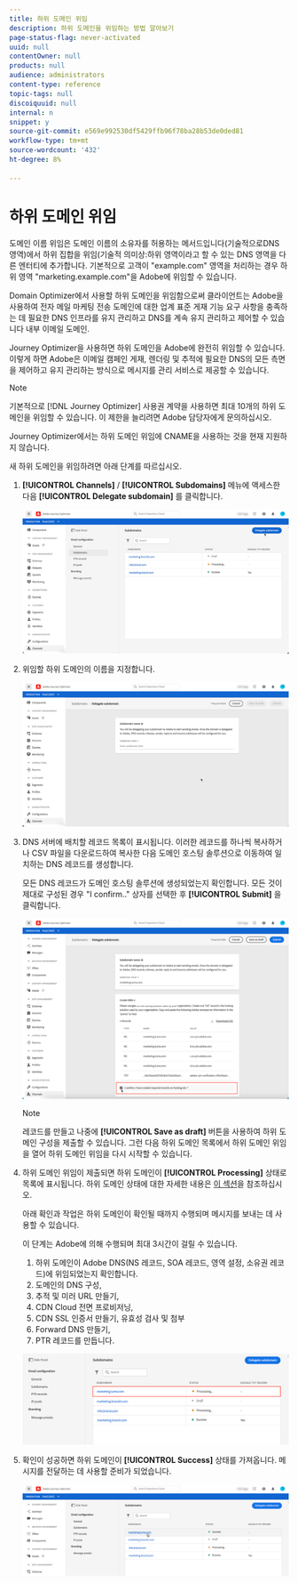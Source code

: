 ```yaml
---
title: 하위 도메인 위임
description: 하위 도메인을 위임하는 방법 알아보기
page-status-flag: never-activated
uuid: null
contentOwner: null
products: null
audience: administrators
content-type: reference
topic-tags: null
discoiquuid: null
internal: n
snippet: y
source-git-commit: e569e992530df5429ffb96f78ba28b53de0ded81
workflow-type: tm+mt
source-wordcount: '432'
ht-degree: 8%

---
```



# 하위 도메인 위임

도메인 이름 위임은 도메인 이름의 소유자를 허용하는 메서드입니다(기술적으로DNS 영역)에서 하위 집합을 위임(기술적 의미상:하위 영역이라고 할 수 있는 DNS 영역을 다른 엔터티에 추가합니다. 기본적으로 고객이 &quot;example.com&quot; 영역을 처리하는 경우 하위 영역 &quot;marketing.example.com&quot;을 Adobe에 위임할 수 있습니다.

Domain Optimizer에서 사용할 하위 도메인을 위임함으로써 클라이언트는 Adobe을 사용하여 전자 메일 마케팅 전송 도메인에 대한 업계 표준 게재 기능 요구 사항을 충족하는 데 필요한 DNS 인프라를 유지 관리하고 DNS를 계속 유지 관리하고 제어할 수 있습니다
내부 이메일 도메인.

Journey Optimizer을 사용하면 하위 도메인을 Adobe에 완전히 위임할 수 있습니다. 이렇게 하면 Adobe은 이메일 캠페인 게재, 렌더링 및 추적에 필요한 DNS의 모든 측면을 제어하고 유지 관리하는 방식으로 메시지를 관리 서비스로 제공할 수 있습니다.

>[!NOTE]
>
>기본적으로 [!DNL Journey Optimizer] 사용권 계약을 사용하면 최대 10개의 하위 도메인을 위임할 수 있습니다. 이 제한을 늘리려면 Adobe 담당자에게 문의하십시오.
>
>Journey Optimizer에서는 하위 도메인 위임에 CNAME을 사용하는 것을 현재 지원하지 않습니다.

새 하위 도메인을 위임하려면 아래 단계를 따르십시오.

1. **[!UICONTROL Channels]** / **[!UICONTROL Subdomains]** 메뉴에 액세스한 다음 **[!UICONTROL Delegate subdomain]** 를 클릭합니다.

   ![](../assets/subdomain-delegate.png)

1. 위임할 하위 도메인의 이름을 지정합니다.

   ![](../assets/subdomain-name.png)

1. DNS 서버에 배치할 레코드 목록이 표시됩니다. 이러한 레코드를 하나씩 복사하거나 CSV 파일을 다운로드하여 복사한 다음 도메인 호스팅 솔루션으로 이동하여 일치하는 DNS 레코드를 생성합니다.

   모든 DNS 레코드가 도메인 호스팅 솔루션에 생성되었는지 확인합니다. 모든 것이 제대로 구성된 경우 &quot;I confirm..&quot; 상자를 선택한 후 **[!UICONTROL Submit]** 을 클릭합니다.

   ![](../assets/subdomain-submit.png)

   >[!NOTE]
   >
   >레코드를 만들고 나중에 **[!UICONTROL Save as draft]** 버튼을 사용하여 하위 도메인 구성을 제출할 수 있습니다. 그런 다음 하위 도메인 목록에서 하위 도메인 위임을 열어 하위 도메인 위임을 다시 시작할 수 있습니다.

1. 하위 도메인 위임이 제출되면 하위 도메인이 **[!UICONTROL Processing]** 상태로 목록에 표시됩니다. 하위 도메인 상태에 대한 자세한 내용은 [이 섹션](access-subdomains.md)을 참조하십시오.

   아래 확인과 작업은 하위 도메인이 확인될 때까지 수행되며 메시지를 보내는 데 사용할 수 있습니다.

   이 단계는 Adobe에 의해 수행되며 최대 3시간이 걸릴 수 있습니다.

   1. 하위 도메인이 Adobe DNS(NS 레코드, SOA 레코드, 영역 설정, 소유권 레코드)에 위임되었는지 확인합니다.
   1. 도메인의 DNS 구성,
   1. 추적 및 미러 URL 만들기,
   1. CDN Cloud 전면 프로비저닝,
   1. CDN SSL 인증서 만들기, 유효성 검사 및 첨부
   1. Forward DNS 만들기,
   1. PTR 레코드를 만듭니다.

   ![](../assets/subdomain-processing.png)

1. 확인이 성공하면 하위 도메인이 **[!UICONTROL Success]** 상태를 가져옵니다. 메시지를 전달하는 데 사용할 준비가 되었습니다.

   <!-- later on, users will be notified in Pulse -->

   ![](../assets/subdomain-notification.png)


